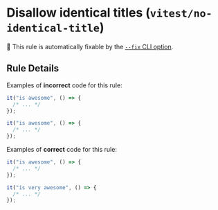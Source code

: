 # Disallow identical titles (`vitest/no-identical-title`)

🔧 This rule is automatically fixable by the [`--fix` CLI option](https://eslint.org/docs/latest/user-guide/command-line-interface#--fix).

<!-- end auto-generated rule header -->

## Rule Details

Examples of **incorrect** code for this rule:

```js
it("is awesome", () => {
  /* ... */
});

it("is awesome", () => {
  /* ... */
});
```

Examples of **correct** code for this rule:

```js
it("is awesome", () => {
  /* ... */
});

it("is very awesome", () => {
  /* ... */
});
```
